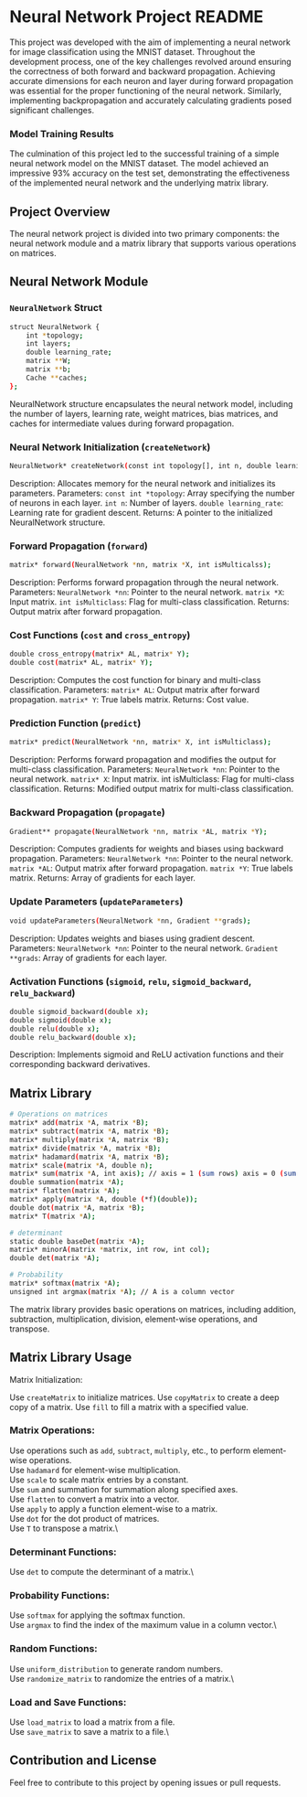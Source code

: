 # Neural Network Project README

This project was developed with the aim of implementing a neural network for image classification using the MNIST dataset. Throughout the development process, one of the key challenges revolved around ensuring the correctness of both forward and backward propagation. Achieving accurate dimensions for each neuron and layer during forward propagation was essential for the proper functioning of the neural network. Similarly, implementing backpropagation and accurately calculating gradients posed significant challenges.

### Model Training Results

The culmination of this project led to the successful training of a simple neural network model on the MNIST dataset. The model achieved an impressive 93% accuracy on the test set, demonstrating the effectiveness of the implemented neural network and the underlying matrix library.

## Project Overview

The neural network project is divided into two primary components: the neural network module and a matrix library that supports various operations on matrices.

## Neural Network Module

### `NeuralNetwork` Struct

```bash
struct NeuralNetwork {
	int *topology;
	int layers;
	double learning_rate;
	matrix **W;
	matrix **b;
	Cache **caches;
};
```

NeuralNetwork structure encapsulates the neural network model, including the number of layers, learning rate, weight matrices, bias matrices, and caches for intermediate values during forward propagation.

### Neural Network Initialization (`createNetwork`)

```bash
NeuralNetwork* createNetwork(const int topology[], int n, double learning_rate);
```

Description: Allocates memory for the neural network and initializes its parameters.
Parameters:
`const int *topology`: Array specifying the number of neurons in each layer.
`int n`: Number of layers.
`double learning_rate`: Learning rate for gradient descent.
Returns: A pointer to the initialized NeuralNetwork structure.

### Forward Propagation (`forward`)

```bash
matrix* forward(NeuralNetwork *nn, matrix *X, int isMulticalss);
```

Description: Performs forward propagation through the neural network.
Parameters:
`NeuralNetwork *nn`: Pointer to the neural network.
`matrix *X`: Input matrix.
`int isMulticlass`: Flag for multi-class classification.
Returns: Output matrix after forward propagation.

### Cost Functions (`cost` and `cross_entropy`)

```bash
double cross_entropy(matrix* AL, matrix* Y);
double cost(matrix* AL, matrix* Y);
```

Description: Computes the cost function for binary and multi-class classification.
Parameters:
`matrix* AL`: Output matrix after forward propagation.
`matrix* Y`: True labels matrix.
Returns: Cost value.

### Prediction Function (`predict`)

```bash
matrix* predict(NeuralNetwork *nn, matrix* X, int isMulticlass);
```

Description: Performs forward propagation and modifies the output for multi-class classification.
Parameters:
`NeuralNetwork *nn`: Pointer to the neural network.
`matrix* X`: Input matrix.
int isMulticlass: Flag for multi-class classification.
Returns: Modified output matrix for multi-class classification.

### Backward Propagation (`propagate`)

```bash
Gradient** propagate(NeuralNetwork *nn, matrix *AL, matrix *Y);
```

Description: Computes gradients for weights and biases using backward propagation.
Parameters:
`NeuralNetwork *nn`: Pointer to the neural network.
`matrix *AL`: Output matrix after forward propagation.
`matrix *Y`: True labels matrix.
Returns: Array of gradients for each layer.

### Update Parameters (`updateParameters`)

```bash
void updateParameters(NeuralNetwork *nn, Gradient **grads);

```

Description: Updates weights and biases using gradient descent.
Parameters:
`NeuralNetwork *nn`: Pointer to the neural network.
`Gradient **grads`: Array of gradients for each layer.

### Activation Functions (`sigmoid`, `relu`, `sigmoid_backward`, `relu_backward`)

```bash
double sigmoid_backward(double x);
double sigmoid(double x);
double relu(double x);
double relu_backward(double x);

```

Description: Implements sigmoid and ReLU activation functions and their corresponding backward derivatives.

## Matrix Library

```bash
# Operations on matrices
matrix* add(matrix *A, matrix *B);
matrix* subtract(matrix *A, matrix *B);
matrix* multiply(matrix *A, matrix *B);
matrix* divide(matrix *A, matrix *B);
matrix* hadamard(matrix *A, matrix *B);
matrix* scale(matrix *A, double n);
matrix* sum(matrix *A, int axis); // axis = 1 (sum rows) axis = 0 (sum columns)
double summation(matrix *A);
matrix* flatten(matrix *A);
matrix* apply(matrix *A, double (*f)(double));
double dot(matrix *A, matrix *B);
matrix* T(matrix *A);

# determinant
static double baseDet(matrix *A);
matrix* minorA(matrix *matrix, int row, int col);
double det(matrix *A);

# Probability
matrix* softmax(matrix *A);
unsigned int argmax(matrix *A); // A is a column vector

```

The matrix library provides basic operations on matrices, including addition, subtraction, multiplication, division, element-wise operations, and transpose.

## Matrix Library Usage

Matrix Initialization:

Use `createMatrix` to initialize matrices.
Use `copyMatrix` to create a deep copy of a matrix.
Use `fill` to fill a matrix with a specified value.

### Matrix Operations:

Use operations such as `add`, `subtract`, `multiply`, etc., to perform element-wise operations.\
Use `hadamard` for element-wise multiplication.\
Use `scale` to scale matrix entries by a constant.\
Use `sum` and summation for summation along specified axes.\
Use `flatten` to convert a matrix into a vector.\
Use `apply` to apply a function element-wise to a matrix.\
Use `dot` for the dot product of matrices.\
Use `T` to transpose a matrix.\

### Determinant Functions:

Use `det` to compute the determinant of a matrix.\

### Probability Functions:

Use `softmax` for applying the softmax function.\
Use `argmax` to find the index of the maximum value in a column vector.\

### Random Functions:

Use `uniform_distribution` to generate random numbers.\
Use `randomize_matrix` to randomize the entries of a matrix.\

### Load and Save Functions:

Use `load_matrix` to load a matrix from a file.\
Use `save_matrix` to save a matrix to a file.\

## Contribution and License

Feel free to contribute to this project by opening issues or pull requests.
